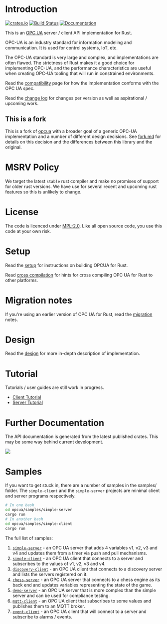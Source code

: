 # Introduction

[![crates.io](https://img.shields.io/crates/v/async-opcua.svg)](https://crates.io/crates/async-opcua)
[![Build Status](https://github.com/freeopcua/async-opcua/workflows/OPC%20UA%20for%20Rust/badge.svg)](https://github.com/freeopcua/async-opcua/actions/workflows/main.yml)
[![Documentation](https://docs.rs/async-opcua/badge.svg)](https://docs.rs/async-opcua)


This is an [OPC UA](https://opcfoundation.org/about/opc-technologies/opc-ua/) server / client API implementation for Rust.

OPC-UA is an industry standard for information modeling and communication. It is used for control systems, IoT, etc.

The OPC-UA standard is very large and complex, and implementations are often flawed. The strictness of Rust makes it a good choice for implementing OPC-UA, and the performance characteristics are useful when creating OPC-UA tooling that will run in constrained environments.

Read the [compatibility](./docs/compatibility.md) page for how the implementation conforms with the OPC UA spec.

Read the [change log](./CHANGELOG.md) for changes per version as well as aspirational / upcoming work.

## This is a fork

This is a fork of [opcua](https://github.com/locka99/opcua) with a broader goal of a generic OPC-UA implementation and a number of different design decisions. See [fork.md](docs/fork.md) for details on this decision and the differences between this library and the original.

# MSRV Policy

We target the latest `stable` rust compiler and make no promises of support for older rust versions. We have use for several recent and upcoming rust features so this is unlikely to change.

# License

The code is licenced under [MPL-2.0](https://opensource.org/licenses/MPL-2.0). Like all open source code, you use this code at your own risk. 

# Setup

Read the [setup](./docs/setup.md) for instructions on building OPCUA for Rust.

Read [cross compilation](./docs/cross-compile.md) for hints for cross compiling OPC UA for Rust to other 
platforms.

# Migration notes

If you're using an earlier version of OPC UA for Rust, read the [migration](./docs/migration.md) notes.

# Design

Read the [design](./docs/design.md) for more in-depth description of implementation.

# Tutorial

Tutorials / user guides are still work in progress. 

* [Client Tutorial](docs/client.md)
* [Server Tutorial](docs/server.md)

# Further Documentation

The API documentation is generated from the latest published crates. This may be some way behind current development. 

<a href="https://docs.rs/async-opcua"><img src="https://docs.rs/async-opcua/badge.svg"></img></a>

# Samples

If you want to get stuck in, there are a number of samples in the samples/ folder. The `simple-client` and the `simple-server` projects are
minimal client and server programs respectively.

```bash
# In one bash
cd opcua/samples/simple-server
cargo run
# In another bash
cd opcua/samples/simple-client
cargo run
```

The full list of samples:

1. [`simple-server`](samples/simple-server) - an OPC UA server that adds 4 variables v1, v2, v3 and v4 and updates them from a timer via push and pull mechanisms.
2. [`simple-client`](samples/simple-client) - an OPC UA client that connects to a server and subscribes to the values of v1, v2, v3 and v4.
3. [`discovery-client`](samples/discovery-client) - an OPC UA client that connects to a discovery server and lists the servers registered on it.
4. [`chess-server`](samples/chess-server) - an OPC UA server that connects to a chess engine as its back end and updates variables representing the state of the game.
5. [`demo-server`](samples/demo-server) - an OPC UA server that is more complex than the simple server and can be used for compliance testing.
6. [`mqtt-client`](samples/mqtt-client) - an OPC UA client that subscribes to some values and publishes them to an MQTT broker.
7. [`event-client`](samples/event-client) - an OPC UA client that will connect to a server and subscribe to alarms / events.
